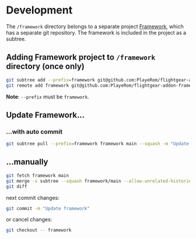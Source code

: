 Development
===========

The `/framework` directory belongs to a separate project [Framework](https://github.com/PlayeRom/flightgear-addon-framework), which has a separate git repository. The framework is included in the project as a subtree.


## Adding Framework project to `/framework` directory (once only)

```bash
git subtree add --prefix=framework git@github.com:PlayeRom/flightgear-addon-framework.git main --squash
git remote add framework git@github.com:PlayeRom/flightgear-addon-framework.git
```

**Note**: `--prefix` must be `framework`.

## Update Framework...

### ...with auto commit

```bash
git subtree pull --prefix=framework framework main --squash -m "Update framework"
```

## ...manually

```bash
git fetch framework main
git merge -s subtree --squash framework/main --allow-unrelated-histories
git diff
```

next commit changes:

```bash
git commit -m "Update framework"
```

or cancel changes:

```bash
git checkout -- framework
```

